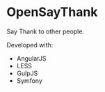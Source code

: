 OpenSayThank
============

Say Thank to other people. 

Developed with:

- AngularJS
- LESS
- GulpJS
- Symfony
